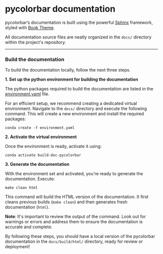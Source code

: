 # pycolorbar documentation

pycolorbar’s documentation is built using the powerful [Sphinx](https://www.sphinx-doc.org/en/master/) framework,
styled with [Book Theme](https://sphinx-book-theme.readthedocs.io/en/stable/index.html).

All documentation source files are neatly organized in the `docs/` directory within the project's repository.

-----------------------------------------------------------------

### Build the documentation

To build the documentation locally, follow the next three steps.

**1. Set up the python environment for building the documentation**

The python packages required to build the documentation are listed in the [environment.yaml](https://github.com/ghiggi/pycolorbar/blob/main/docs/environment.yaml) file.

For an efficient setup, we recommend creating a dedicated virtual environment.
Navigate to the `docs/` directory and execute the following command.
This will create a new environment and install the required packages:

```
conda create -f environment.yaml
```

**2. Activate the virtual environment**

Once the environment is ready, activate it using:

```
conda activate build-doc-pycolorbar
```

**3. Generate the documentation**

With the environment set and activated, you're ready to generate the documentation.
Execute:

```
make clean html
```

This command will build the HTML version of the documentation.
It first cleans previous builds (`make clean`) and then generates fresh documentation (`html`).

**Note**: It's important to review the output of the command. Look out for warnings or errors and address them to ensure the documentation is accurate and complete.

By following these steps, you should have a local version of the pycolorbar documentation in the ``docs/build/html/`` directory,
ready for review or deployment!
